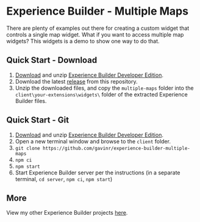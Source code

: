# Experience Builder - Multiple Maps

There are plenty of examples out there for creating a custom widget that controls a single map widget. What if you want to access multiple map widgets? This widgets is a demo to show one way to do that.

## Quick Start - Download

1. [Download](https://developers.arcgis.com/downloads/apis-and-sdks?product=arcgis-experience-builder) and unzip [Experience Builder Developer Edition](https://developers.arcgis.com/experience-builder/).
2. Download the latest [release](https://github.com/gavinr/get-map-coordinates-experience-builder/releases) from this repository.
3. Unzip the downloaded files, and copy the `multiple-maps` folder into the `client\your-extensions\widgets\` folder of the extracted Experience Builder files.

## Quick Start - Git

1. [Download](https://developers.arcgis.com/downloads/apis-and-sdks?product=arcgis-experience-builder) and unzip [Experience Builder Developer Edition](https://developers.arcgis.com/experience-builder/).
2. Open a new terminal window and browse to the `client` folder.
3. `git clone https://github.com/gavinr/experience-builder-multiple-maps`
4. `npm ci`
5. `npm start`
6. Start Experience Builder server per the instructions (in a separate terminal, `cd server`, `npm ci`, `npm start`)

## More

View my other Experience Builder projects [here](https://github.com/gavinr?tab=repositories&q=experience-builder).